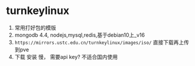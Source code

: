 # turnkeylinux
1. 常用打好包的模版
2. mongodb 4.4, nodejs,mysql,redis,基于debian10上_v16
3. `https://mirrors.ustc.edu.cn/turnkeylinux/images/iso/` 直接下载再上传到pve
4. 下载 安装 慢， 需要api key? 不适合国内使用
